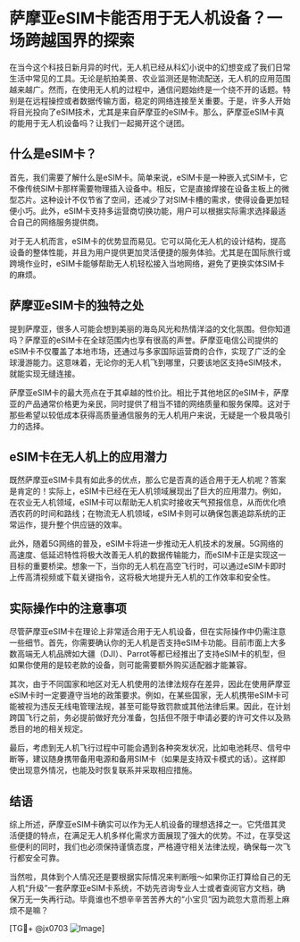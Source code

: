 # 萨摩亚eSIM卡能否用于无人机设备？一场跨越国界的探索

在当今这个科技日新月异的时代，无人机已经从科幻小说中的幻想变成了我们日常生活中常见的工具。无论是航拍美景、农业监测还是物流配送，无人机的应用范围越来越广。然而，在使用无人机的过程中，通信问题始终是一个绕不开的话题。特别是在远程操控或者数据传输方面，稳定的网络连接至关重要。于是，许多人开始将目光投向了eSIM技术，尤其是来自萨摩亚的eSIM卡。那么，萨摩亚eSIM卡真的能用于无人机设备吗？让我们一起揭开这个谜团。

## 什么是eSIM卡？

首先，我们需要了解什么是eSIM卡。简单来说，eSIM卡是一种嵌入式SIM卡，它不像传统SIM卡那样需要物理插入设备中。相反，它是直接焊接在设备主板上的微型芯片。这种设计不仅节省了空间，还减少了对SIM卡槽的需求，使得设备更加轻便小巧。此外，eSIM卡支持多运营商切换功能，用户可以根据实际需求选择最适合自己的网络服务提供商。

对于无人机而言，eSIM卡的优势显而易见。它可以简化无人机的设计结构，提高设备的整体性能，并且为用户提供更加灵活便捷的服务体验。尤其是在国际旅行或跨境作业时，eSIM卡能够帮助无人机轻松接入当地网络，避免了更换实体SIM卡的麻烦。

## 萨摩亚eSIM卡的独特之处

提到萨摩亚，很多人可能会想到美丽的海岛风光和热情洋溢的文化氛围。但你知道吗？萨摩亚的eSIM卡在全球范围内也享有很高的声誉。萨摩亚电信公司提供的eSIM卡不仅覆盖了本地市场，还通过与多家国际运营商的合作，实现了广泛的全球漫游能力。这意味着，无论你的无人机飞到哪里，只要该地区支持eSIM技术，就能实现无缝连接。

萨摩亚eSIM卡的最大亮点在于其卓越的性价比。相比于其他地区的eSIM卡，萨摩亚的产品通常价格更为亲民，同时提供了相当不错的网络质量和服务保障。这对于那些希望以较低成本获得高质量通信服务的无人机用户来说，无疑是一个极具吸引力的选择。

## eSIM卡在无人机上的应用潜力

既然萨摩亚eSIM卡具有如此多的优点，那么它是否真的适合用于无人机呢？答案是肯定的！实际上，eSIM卡已经在无人机领域展现出了巨大的应用潜力。例如，在农业无人机领域，eSIM卡可以帮助无人机实时接收天气预报信息，从而优化喷洒农药的时间和路线；在物流无人机领域，eSIM卡则可以确保包裹追踪系统的正常运作，提升整个供应链的效率。

此外，随着5G网络的普及，eSIM卡将进一步推动无人机技术的发展。5G网络的高速度、低延迟特性将极大改善无人机的数据传输能力，而eSIM卡正是实现这一目标的重要桥梁。想象一下，当你的无人机在高空飞行时，可以通过eSIM卡即时上传高清视频或下载关键指令，这将极大地提升无人机的工作效率和安全性。

## 实际操作中的注意事项

尽管萨摩亚eSIM卡在理论上非常适合用于无人机设备，但在实际操作中仍需注意一些细节。首先，你需要确认你的无人机是否支持eSIM卡功能。目前市面上大多数高端无人机品牌如大疆（DJI）、Parrot等都已经推出了支持eSIM卡的机型，但如果你使用的是较老款的设备，则可能需要额外购买适配器才能兼容。

其次，由于不同国家和地区对无人机使用的法律法规存在差异，因此在使用萨摩亚eSIM卡时一定要遵守当地的政策要求。例如，在某些国家，无人机携带eSIM卡可能被视为违反无线电管理法规，甚至可能导致罚款或其他法律后果。因此，在计划跨国飞行之前，务必提前做好充分准备，包括但不限于申请必要的许可文件以及熟悉目的地的相关规定。

最后，考虑到无人机飞行过程中可能会遇到各种突发状况，比如电池耗尽、信号中断等，建议随身携带备用电源和备用SIM卡（如果是支持双卡模式的话）。这样即使出现意外情况，也能及时恢复联系并采取相应措施。

## 结语

综上所述，萨摩亚eSIM卡确实可以作为无人机设备的理想选择之一。它凭借其灵活便捷的特点，在满足无人机多样化需求方面展现了强大的优势。不过，在享受这些便利的同时，我们也必须保持谨慎态度，严格遵守相关法律法规，确保每一次飞行都安全可靠。

当然啦，具体到个人情况还是要根据实际情况来判断哦～如果你正打算给自己的无人机“升级”一套萨摩亚eSIM卡系统，不妨先咨询专业人士或者查阅官方文档，确保万无一失再行动。毕竟谁也不想辛辛苦苦养大的“小宝贝”因为疏忽大意而惹上麻烦不是嘛？

[TG💪+ @jx0703 ![Image](https://github.com/user-attachments/assets/dbca1d08-cadb-493c-b0ec-ad6f7a83f270)]